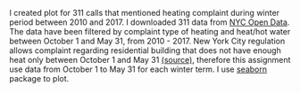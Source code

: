 I created plot for 311 calls that mentioned heating complaint during winter period between 2010 and 2017. 
I downloaded 311 data from [NYC Open Data](https://nycopendata.socrata.com/Social-Services/311-Service-Requests-from-2010-to-Present/erm2-nwe9/data). 
The data have been filtered by complaint type of heating and heat/hot water between October 1 and May 31, from 2010 - 2017. 
New York City regulation allows complaint regarding residential building that does not have enough heat only between October 1 and May 31 [(source)](http://www1.nyc.gov/site/hpd/owners/heat-hot-water.page), therefore this assignment use data from October 1 to May 31 for each winter term.
I use [seaborn](https://seaborn.pydata.org/generated/seaborn.heatmap.html) package to plot.
